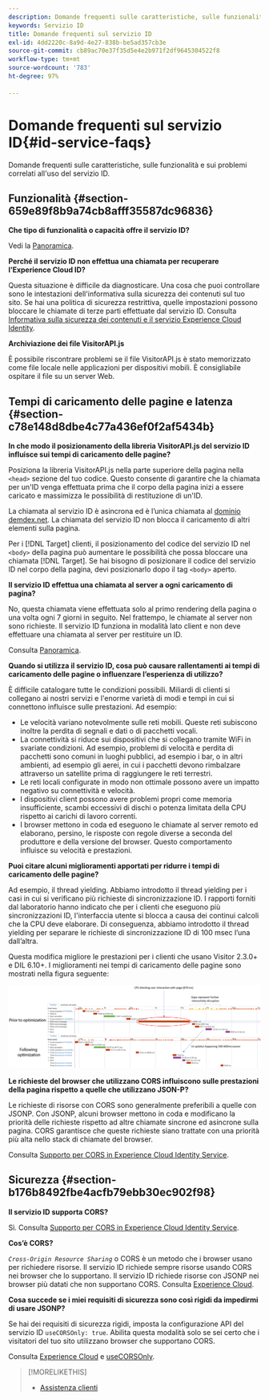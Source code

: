 ```yaml
---
description: Domande frequenti sulle caratteristiche, sulle funzionalità e sui problemi correlati all'uso del servizio ID.
keywords: Servizio ID
title: Domande frequenti sul servizio ID
exl-id: 4dd2220c-8a9d-4e27-838b-be5ad357cb3e
source-git-commit: cb89ac70e37f35d5e4e2b971f2df9645304522f8
workflow-type: tm+mt
source-wordcount: '783'
ht-degree: 97%

---
```


# Domande frequenti sul servizio ID{#id-service-faqs}

Domande frequenti sulle caratteristiche, sulle funzionalità e sui problemi correlati all&#39;uso del servizio ID.

## Funzionalità {#section-659e89f8b9a74cb8afff35587dc96836}

**Che tipo di funzionalità o capacità offre il servizio ID?**

Vedi la [Panoramica](../introduction/overview.md).

**Perché il servizio ID non effettua una chiamata per recuperare l’Experience Cloud ID?**

Questa situazione è difficile da diagnosticare. Una cosa che puoi controllare sono le intestazioni dell&#39;informativa sulla sicurezza dei contenuti sul tuo sito. Se hai una politica di sicurezza restrittiva, quelle impostazioni possono bloccare le chiamate di terze parti effettuate dal servizio ID. Consulta [Informativa sulla sicurezza dei contenuti e il servizio Experience Cloud Identity](../reference/csp.md#concept-968c423a7392479db0a0d821ae9783e3).

**Archiviazione dei file VisitorAPI.js**

È possibile riscontrare problemi se il file VisitorAPI.js è stato memorizzato come file locale nelle applicazioni per dispositivi mobili. È consigliabile ospitare il file su un server Web.

## Tempi di caricamento delle pagine e latenza {#section-c78e148d8dbe4c77a436ef0f2af5434b}

**In che modo il posizionamento della libreria VisitorAPI.js del servizio ID influisce sui tempi di caricamento delle pagine?**

Posiziona la libreria VisitorAPI.js nella parte superiore della pagina nella `<head>` sezione del tuo codice. Questo consente di garantire che la chiamata per un&#39;ID venga effettuata prima che il corpo della pagina inizi a essere caricato e massimizza le possibilità di restituzione di un&#39;ID.

La chiamata al servizio ID è asincrona ed è l’unica chiamata al [dominio demdex.net](https://experienceleague.adobe.com/docs/audience-manager/user-guide/reference/demdex-calls.html?lang=it). La chiamata del servizio ID non blocca il caricamento di altri elementi sulla pagina.

Per i [!DNL Target] clienti, il posizionamento del codice del servizio ID nel `<body>` della pagina può aumentare le possibilità che possa bloccare una chiamata [!DNL Target]. Se hai bisogno di posizionare il codice del servizio ID nel corpo della pagina, devi posizionarlo dopo il tag `<body>` aperto.

**Il servizio ID effettua una chiamata al server a ogni caricamento di pagina?**

No, questa chiamata viene effettuata solo al primo rendering della pagina o una volta ogni 7 giorni in seguito. Nel frattempo, le chiamate al server non sono richieste. Il servizio ID funziona in modalità lato client e non deve effettuare una chiamata al server per restituire un ID.

Consulta [Panoramica](../introduction/overview.md).

**Quando si utilizza il servizio ID, cosa può causare rallentamenti ai tempi di caricamento delle pagine o influenzare l’esperienza di utilizzo?**

È difficile catalogare tutte le condizioni possibili. Miliardi di clienti si collegano ai nostri servizi e l&#39;enorme varietà di modi e tempi in cui si connettono influisce sulle prestazioni. Ad esempio:

* Le velocità variano notevolmente sulle reti mobili. Queste reti subiscono inoltre la perdita di segnali e dati o di pacchetti vocali.
* La connettività si riduce sui dispositivi che si collegano tramite WiFi in svariate condizioni. Ad esempio, problemi di velocità e perdita di pacchetti sono comuni in luoghi pubblici, ad esempio i bar, o in altri ambienti, ad esempio gli aerei, in cui i pacchetti devono rimbalzare attraverso un satellite prima di raggiungere le reti terrestri.
* Le reti locali configurate in modo non ottimale possono avere un impatto negativo su connettività e velocità.
* I dispositivi client possono avere problemi propri come memoria insufficiente, scambi eccessivi di dischi o potenza limitata della CPU rispetto ai carichi di lavoro correnti.
* I browser mettono in coda ed eseguono le chiamate al server remoto ed elaborano, persino, le risposte con regole diverse a seconda del produttore e della versione del browser. Questo comportamento influisce su velocità e prestazioni.

**Puoi citare alcuni miglioramenti apportati per ridurre i tempi di caricamento delle pagine?**

Ad esempio, il thread yielding. Abbiamo introdotto il thread yielding per i casi in cui si verificano più richieste di sincronizzazione ID. I rapporti forniti dal laboratorio hanno indicato che per i clienti che eseguono più sincronizzazioni ID, l&#39;interfaccia utente si blocca a causa dei continui calcoli che la CPU deve elaborare. Di conseguenza, abbiamo introdotto il thread yielding per separare le richieste di sincronizzazione ID di 100 msec l’una dall’altra.

Questa modifica migliore le prestazioni per i clienti che usano Visitor 2.3.0+ e DIL 6.10+. I miglioramenti nei tempi di caricamento delle pagine sono mostrati nella figura seguente:

![](assets/id_sync_improvements_copy.png)

**Le richieste del browser che utilizzano CORS influiscono sulle prestazioni della pagina rispetto a quelle che utilizzano JSON-P?**

Le richieste di risorse con CORS sono generalmente preferibili a quelle con JSONP. Con JSONP, alcuni browser mettono in coda e modificano la priorità delle richieste rispetto ad altre chiamate sincrone ed asincrone sulla pagina. CORS garantisce che queste richieste siano trattate con una priorità più alta nello stack di chiamate del browser.

Consulta [Supporto per CORS in Experience Cloud Identity Service](../reference/cors.md#concept-6c280446990d46d88ba9da15d2dcc758).

## Sicurezza {#section-b176b8492fbe4acfb79ebb30ec902f98}

**Il servizio ID supporta CORS?**

Sì. Consulta [Supporto per CORS in Experience Cloud Identity Service](../reference/cors.md#concept-6c280446990d46d88ba9da15d2dcc758).

**Cos’è CORS?**

*`Cross-Origin Resource Sharing`* o CORS è un metodo che i browser usano per richiedere risorse. Il servizio ID richiede sempre risorse usando CORS nei browser che lo supportano. Il servizio ID richiede risorse con JSONP nei browser più datati che non supportano CORS. Consulta [Experience Cloud](../reference/cors.md#concept-6c280446990d46d88ba9da15d2dcc758).

**Cosa succede se i miei requisiti di sicurezza sono così rigidi da impedirmi di usare JSONP?**

Se hai dei requisiti di sicurezza rigidi, imposta la configurazione API del servizio ID `useCORSOnly: true`. Abilita questa modalità solo se sei certo che i visitatori del tuo sito utilizzano browser che supportano CORS.

Consulta [Experience Cloud](../reference/cors.md#concept-6c280446990d46d88ba9da15d2dcc758) e [useCORSOnly](../library/function-vars/use-cors-only.md#reference-8a9a143d838b48d6b23329b84b13e1fa).

>[!MORELIKETHIS]
>
>* [Assistenza clienti](https://helpx.adobe.com/it/marketing-cloud/contact-support.html)
